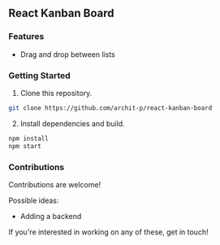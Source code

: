 ## React Kanban Board

### Features

- Drag and drop between lists

### Getting Started

1. Clone this repository.

```bash
git clone https://github.com/archit-p/react-kanban-board
```

2. Install dependencies and build.

```bash
npm install
npm start
```

### Contributions

Contributions are welcome!

Possible ideas:

- Adding a backend

If you're interested in working on any of these, get in touch!
